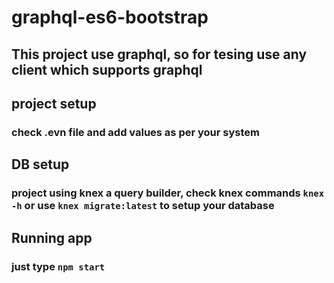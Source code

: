 # graphql-es6-bootstrap
## This project use graphql, so for tesing use any client which supports graphql

## project setup
### check .evn file and add values as per your system

## DB setup
### project using knex a query builder, check knex commands `knex -h` or use `knex migrate:latest` to setup your database

## Running app
### just type `npm start`
